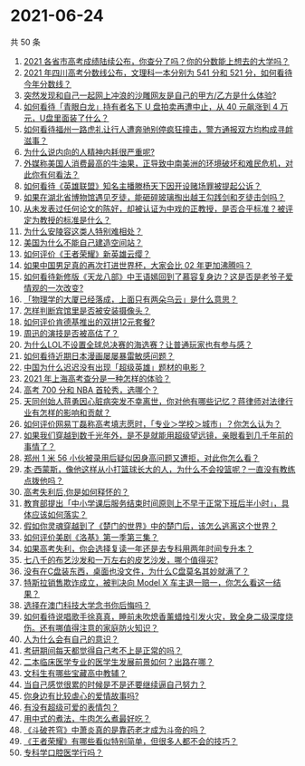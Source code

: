 # 2021-06-24

共 50 条

<!-- BEGIN -->
<!-- 最后更新时间 Thu Jun 24 2021 00:02:30 GMT+0800 (China Standard Time) -->

1. [2021
   各省市高考成绩陆续公布，你查分了吗？你的分数能上想去的大学吗？](https://www.zhihu.com/question/466693006)
2. [2021 年四川高考分数线公布，文理科一本分别为 541 分和 521
   分，如何看待今年分数线？](https://www.zhihu.com/question/466835029)
3. [突然发现和自己一起网上冲浪的沙雕网友是自己的甲方/乙方是什么体验?](https://www.zhihu.com/question/465724596)
4. [如何看待「青眼白龙」持有者名下 U 盘拍卖再遭中止，从 40 元飙涨到 4
   万元，U盘里面装了什么？](https://www.zhihu.com/question/466587646)
5. [如何看待福州一路虎礼让行人遭奔驰别停疯狂撞击，警方通报双方均构成寻衅滋事？](https://www.zhihu.com/question/466514894)
6. [为什么说内向的人精神内耗很严重呢?](https://www.zhihu.com/question/438833344)
7. [外媒称美国人消费最高的牛油果，正导致中南美洲的环境破坏和难民危机，对此你有何看法？](https://www.zhihu.com/question/466723204)
8. [如何看待《英雄联盟》知名主播滕杨天下因开设赌场罪被提起公诉？](https://www.zhihu.com/question/464376334)
9. [如果在湖北省博物馆遇见歹徒，能砸碎玻璃掏出越王勾践剑和歹徒击剑吗？](https://www.zhihu.com/question/466117995)
10. [从未发表过任何论文的陈好，却被认证为中戏的正教授，是否合乎标准？被评定为教授的标准是什么？](https://www.zhihu.com/question/466544935)
11. [为什么安陵容这类人特别难相处？](https://www.zhihu.com/question/465876363)
12. [美国为什么不能自己建造空间站？](https://www.zhihu.com/question/466163410)
13. [如何评价《王者荣耀》新英雄云缨？](https://www.zhihu.com/question/456762502)
14. [如果中国男足真的再次打进世界杯，大家会比 02 年更加沸腾吗？](https://www.zhihu.com/question/463752483)
15. [如何看待新修版《天龙八部》中王语嫣回到了慕容复身边？这是否是老爷子爱情观的一次改变?](https://www.zhihu.com/question/466375037)
16. [「物理学的大厦已经落成，上面只有两朵乌云」是什么意思？](https://www.zhihu.com/question/319790208)
17. [怎样判断宾馆里是否被安装摄像头？](https://www.zhihu.com/question/24929266)
18. [如何评价肯德基推出的双拼12元套餐?](https://www.zhihu.com/question/466259792)
19. [周迅的演技是否被高估了？](https://www.zhihu.com/question/296224065)
20. [为什么LOL不设置全球总决赛的海选赛？让普通玩家也有参与感？](https://www.zhihu.com/question/348029119)
21. [如何看待近期日本漫画屡屡暴雷敏感问题？](https://www.zhihu.com/question/465217223)
22. [中国为什么迟迟没有出现「超级英雄」题材的电影？](https://www.zhihu.com/question/55011793)
23. [2021 年上海高考查分是一种怎样的体验？](https://www.zhihu.com/question/463610724)
24. [高考 700 分和 NBA 首轮秀，选哪个？](https://www.zhihu.com/question/464138535)
25. [天同创始人蒋勇因心脏病突发不幸离世，你对他有哪些记忆？蒋律师对法律行业有怎样的影响和贡献？](https://www.zhihu.com/question/466834495)
26. [如何评价网易丁磊称高考填志愿时，「专业＞学校＞城市」？你怎么认为？](https://www.zhihu.com/question/466700024)
27. [如果我们穿越到数千光年外，是不是就能用超级望远镜，亲眼看到几千年前的事情了？](https://www.zhihu.com/question/429699064)
28. [郑州 1 米 56
    小伙被录用后疑似因身高问题又遭拒，对此你怎么看？](https://www.zhihu.com/question/466582127)
29. [本·西蒙斯，像他这样从小打篮球长大的人，为什么不会投篮呢？一直没有教练点拨他吗？](https://www.zhihu.com/question/466334440)
30. [高考失利后,你是如何释怀的？](https://www.zhihu.com/question/282477570)
31. [教育部提出「中小学课后服务结束时间原则上不早于正常下班后半小时」，具体应该如何落实？](https://www.zhihu.com/question/466568287)
32. [假如你灵魂穿越到了《楚门的世界》中的楚门后，该怎么逃离这个世界？](https://www.zhihu.com/question/463821503)
33. [如何评价美剧《洛基》第一季第三集？](https://www.zhihu.com/question/466766242)
34. [如果高考失利，你会选择复读一年还是去专科用两年时间专升本？](https://www.zhihu.com/question/328514956)
35. [七八千的布艺沙发和一万左右的皮艺沙发，哪个值得买?](https://www.zhihu.com/question/341967701)
36. [没有在C盘装东西，桌面也没文件，为什么C盘莫名其妙就满了？](https://www.zhihu.com/question/456677257)
37. [特斯拉销售欺诈成立，被判决向 Model X
    车主退一赔一，你怎么看这一结果？](https://www.zhihu.com/question/466355841)
38. [选择在澳门科技大学念书你后悔吗？](https://www.zhihu.com/question/395824634)
39. [如何看待说唱歌手徐真真，睡前未吹熄香薰蜡烛引发火灾，致全身二级深度烧伤。还有哪值得注意的家庭防火知识？](https://www.zhihu.com/question/466504088)
40. [人为什么会有自己的意识？](https://www.zhihu.com/question/25852574)
41. [考研期间每天都觉得自己考不上是正常的吗？](https://www.zhihu.com/question/465105306)
42. [二本临床医学专业的医学生发展前景如何？出路在哪？](https://www.zhihu.com/question/368279194)
43. [文科生有哪些宝藏高中教辅？](https://www.zhihu.com/question/434586269)
44. [当自己感觉很累的时候是不是还要继续逼自己努力？](https://www.zhihu.com/question/23678611)
45. [你身边有比较虐心的爱情故事吗?](https://www.zhihu.com/question/352335209)
46. [有没有超级可爱的表情包？](https://www.zhihu.com/question/399465536)
47. [用中式的煮法，牛肉怎么煮最好吃？](https://www.zhihu.com/question/20739576)
48. [《斗破苍穹》中萧炎真的是靠药老才成为斗帝的吗？](https://www.zhihu.com/question/325197543)
49. [《王者荣耀》有哪些看似特别简单，但很多人都不会的技巧？](https://www.zhihu.com/question/446136518)
50. [专科学口腔医学行吗？](https://www.zhihu.com/question/383445313)

<!-- END -->

